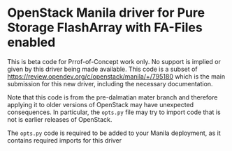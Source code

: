 # OpenStack Manila driver for Pure Storage FlashArray with FA-Files enabled

This is beta code for Prrof-of-Concept work only.
No support is implied or given by this driver being made available.
This code is a subset of https://review.opendev.org/c/openstack/manila/+/795180 which is the main submission
for this new driver, including the necessary documentation.

Note that this code is from the pre-dalmatian mater branch and therefore applying it to older versions of OpenStack
may have unexpected consequences. In particular, the `opts.py` file may try to import code that is not is earlier
releases of OpenStack.

The `opts.py` code is required to be added to your Manila deployment, as it contains required imports for this driver
